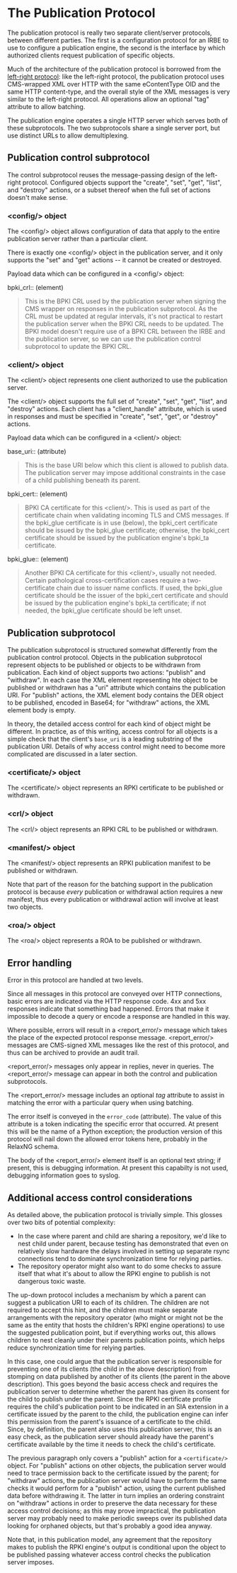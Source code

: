 # The Publication Protocol

The publication protocol is really two separate client/server protocols,
between different parties. The first is a configuration protocol for an IRBE
to use to configure a publication engine, the second is the interface by which
authorized clients request publication of specific objects.

Much of the architecture of the publication protocol is borrowed from the
[left-right protocol][1]: like the left-right protocol, the publication
protocol uses CMS-wrapped XML over HTTP with the same eContentType OID and the
same HTTP content-type, and the overall style of the XML messages is very
similar to the left-right protocol. All operations allow an optional "tag"
attribute to allow batching.

The publication engine operates a single HTTP server which serves both of
these subprotocols. The two subprotocols share a single server port, but use
distinct URLs to allow demultiplexing.

## Publication control subprotocol

The control subprotocol reuses the message-passing design of the left-right
protocol. Configured objects support the "create", "set", "get", "list", and
"destroy" actions, or a subset thereof when the full set of actions doesn't
make sense.

### &lt;config/&gt; object

The &lt;config/&gt; object allows configuration of data that apply to the
entire publication server rather than a particular client.

There is exactly one &lt;config/&gt; object in the publication server, and it
only supports the "set" and "get" actions -- it cannot be created or
destroyed.

Payload data which can be configured in a &lt;config/&gt; object:

bpki_crl:: (element)

> This is the BPKI CRL used by the publication server when signing the CMS
wrapper on responses in the publication subprotocol. As the CRL must be
updated at regular intervals, it's not practical to restart the publication
server when the BPKI CRL needs to be updated. The BPKI model doesn't require
use of a BPKI CRL between the IRBE and the publication server, so we can use
the publication control subprotocol to update the BPKI CRL.

### &lt;client/&gt; object

The &lt;client/&gt; object represents one client authorized to use the
publication server.

The &lt;client/&gt; object supports the full set of "create", "set", "get",
"list", and "destroy" actions. Each client has a "client_handle" attribute,
which is used in responses and must be specified in "create", "set", "get", or
"destroy" actions.

Payload data which can be configured in a &lt;client/&gt; object:

base_uri:: (attribute)

> This is the base URI below which this client is allowed to publish data. The
publication server may impose additional constraints in the case of a child
publishing beneath its parent.

bpki_cert:: (element)

> BPKI CA certificate for this &lt;client/&gt;. This is used as part of the
certificate chain when validating incoming TLS and CMS messages. If the
bpki_glue certificate is in use (below), the bpki_cert certificate should be
issued by the bpki_glue certificate; otherwise, the bpki_cert certificate
should be issued by the publication engine's bpki_ta certificate.

bpki_glue:: (element)

> Another BPKI CA certificate for this &lt;client/&gt;, usually not needed.
Certain pathological cross-certification cases require a two-certificate chain
due to issuer name conflicts. If used, the bpki_glue certificate should be the
issuer of the bpki_cert certificate and should be issued by the publication
engine's bpki_ta certificate; if not needed, the bpki_glue certificate should
be left unset.

## Publication subprotocol

The publication subprotocol is structured somewhat differently from the
publication control protocol. Objects in the publication subprotocol represent
objects to be published or objects to be withdrawn from publication. Each kind
of object supports two actions: "publish" and "withdraw". In each case the XML
element representing hte object to be published or withdrawn has a "uri"
attribute which contains the publication URI. For "publish" actions, the XML
element body contains the DER object to be published, encoded in Base64; for
"withdraw" actions, the XML element body is empty.

In theory, the detailed access control for each kind of object might be
different. In practice, as of this writing, access control for all objects is
a simple check that the client's `base_uri` is a leading substring of the
publication URI. Details of why access control might need to become more
complicated are discussed in a later section.

### &lt;certificate/&gt; object

The &lt;certificate/&gt; object represents an RPKI certificate to be published
or withdrawn.

### &lt;crl/&gt; object

The &lt;crl/&gt; object represents an RPKI CRL to be published or withdrawn.

### &lt;manifest/&gt; object

The &lt;manifest/&gt; object represents an RPKI publication manifest to be
published or withdrawn.

Note that part of the reason for the batching support in the publication
protocol is because _every_ publication or withdrawal action requires a new
manifest, thus every publication or withdrawal action will involve at least
two objects.

### &lt;roa/&gt; object

The &lt;roa/&gt; object represents a ROA to be published or withdrawn.

## Error handling

Error in this protocol are handled at two levels.

Since all messages in this protocol are conveyed over HTTP connections, basic
errors are indicated via the HTTP response code. 4xx and 5xx responses
indicate that something bad happened. Errors that make it impossible to decode
a query or encode a response are handled in this way.

Where possible, errors will result in a &lt;report_error/&gt; message which
takes the place of the expected protocol response message.
&lt;report_error/&gt; messages are CMS-signed XML messages like the rest of
this protocol, and thus can be archived to provide an audit trail.

&lt;report_error/&gt; messages only appear in replies, never in queries. The
&lt;report_error/&gt; message can appear in both the control and publication
subprotocols.

The &lt;report_error/&gt; message includes an optional _tag_ attribute to
assist in matching the error with a particular query when using batching.

The error itself is conveyed in the `error_code` (attribute). The value of
this attribute is a token indicating the specific error that occurred. At
present this will be the name of a Python exception; the production version of
this protocol will nail down the allowed error tokens here, probably in the
RelaxNG schema.

The body of the &lt;report_error/&gt; element itself is an optional text
string; if present, this is debugging information. At present this capabilty
is not used, debugging information goes to syslog.

## Additional access control considerations

As detailed above, the publication protocol is trivially simple. This glosses
over two bits of potential complexity:

  * In the case where parent and child are sharing a repository, we'd like to nest child under parent, because testing has demonstrated that even on relatively slow hardware the delays involved in setting up separate rsync connections tend to dominate synchronization time for relying parties. 
  * The repository operator might also want to do some checks to assure itself that what it's about to allow the RPKI engine to publish is not dangerous toxic waste. 

The up-down protocol includes a mechanism by which a parent can suggest a
publication URI to each of its children. The children are not required to
accept this hint, and the children must make separate arrangements with the
repository operator (who might or might not be the same as the entity that
hosts the children's RPKI engine operations) to use the suggested publication
point, but if everything works out, this allows children to nest cleanly under
their parents publication points, which helps reduce synchronization time for
relying parties.

In this case, one could argue that the publication server is responsible for
preventing one of its clients (the child in the above description) from
stomping on data published by another of its clients (the parent in the above
description). This goes beyond the basic access check and requires the
publication server to determine whether the parent has given its consent for
the child to publish under the parent. Since the RPKI certificate profile
requires the child's publication point to be indicated in an SIA extension in
a certificate issued by the parent to the child, the publication engine can
infer this permission from the parent's issuance of a certificate to the
child. Since, by definition, the parent also uses this publication server,
this is an easy check, as the publication server should already have the
parent's certificate available by the time it needs to check the child's
certificate.

The previous paragraph only covers a "publish" action for a `<certificate/>`
object. For "publish" actions on other objects, the publication server would
need to trace permission back to the certificate issued by the parent; for
"withdraw" actions, the publication server would have to perform the same
checks it would perform for a "publish" action, using the current published
data before withdrawing it. The latter in turn implies an ordering constraint
on "withdraw" actions in order to preserve the data necessary for these access
control decisions; as this may prove impractical, the publication server may
probably need to make periodic sweeps over its published data looking for
orphaned objects, but that's probably a good idea anyway.

Note that, in this publication model, any agreement that the repository makes
to publish the RPKI engine's output is conditional upon the object to be
published passing whatever access control checks the publication server
imposes.

   [1]: #_.wiki.doc.RPKI.CA.Protocols.LeftRight


